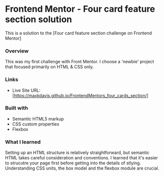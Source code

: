 # Frontend Mentor - Four card feature section solution

This is a solution to the [Four card feature section challenge on Frontend Mentor]

### Overview

This was my first challenge with Front Mentor. I choose a 'newbie' project that focused primarily on HTML & CSS only.

### Links

- Live Site URL: [https://maxkdavis.github.io/FrontendMentors_four_cards_section/]

### Built with

- Semantic HTML5 markup
- CSS custom properties
- Flexbox

### What I learned

Setting up an HTML structure is relatively straightforward, but semantic HTML takes careful consideration and conventions. I learned that it's easier to strucutre your page first before getting into the details of stlying. Understanding CSS units, the box model and the flexbox module are crucial. 
